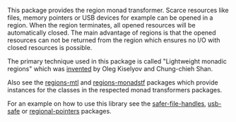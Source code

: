 This package provides the region monad transformer. Scarce resources
like files, memory pointers or USB devices for example can be opened
in a region. When the region terminates, all opened resources will be
automatically closed. The main advantage of regions is that the opened
resources can not be returned from the region which ensures no I/O
with closed resources is possible.

The primary technique used in this package is called "Lightweight
monadic regions" which was [invented][1] by Oleg Kiselyov and
Chung-chieh Shan.

Also see the [regions-mtl] and [regions-monadstf] packages which
provide instances for the classes in the respected monad transformers
packages.

For an example on how to use this library see the
[safer-file-handles], [usb-safe] or [regional-pointers] packages.

[1]: http://okmij.org/ftp/Haskell/regions.html#light-weight

[regions-mtl]:        http://hackage.haskell.org/package/regions-mtl
[regions-monadstf]:   http://hackage.haskell.org/package/regions-monadstf
[safer-file-handles]: http://hackage.haskell.org/package/safer-file-handles
[usb-safe]:           http://hackage.haskell.org/package/usb-safe
[regional-pointers]:  http://hackage.haskell.org/package/regional-pointers
